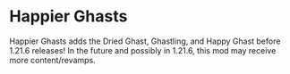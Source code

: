 # Happier Ghasts


Happier Ghasts adds the Dried Ghast, Ghastling, and Happy Ghast before 1.21.6 releases!
In the future and possibly in 1.21.6, this mod may receive more content/revamps.
